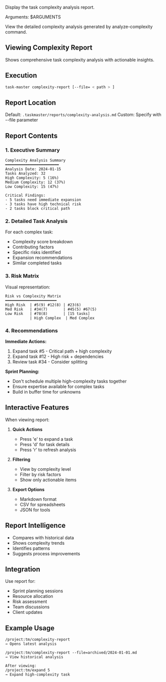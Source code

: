 Display the task complexity analysis report.

Arguments: $ARGUMENTS

View the detailed complexity analysis generated by analyze-complexity command.

## Viewing Complexity Report

Shows comprehensive task complexity analysis with actionable insights.

## Execution

```bash
task-master complexity-report [--file= < path > ]
```

## Report Location

Default: `.taskmaster/reports/complexity-analysis.md` Custom: Specify with --file parameter

## Report Contents

### 1. **Executive Summary**

```
Complexity Analysis Summary
━━━━━━━━━━━━━━━━━━━━━━━━
Analysis Date: 2024-01-15
Tasks Analyzed: 32
High Complexity: 5 (16%)
Medium Complexity: 12 (37%)
Low Complexity: 15 (47%)

Critical Findings:
- 5 tasks need immediate expansion
- 3 tasks have high technical risk
- 2 tasks block critical path
```

### 2. **Detailed Task Analysis**

For each complex task:

- Complexity score breakdown
- Contributing factors
- Specific risks identified
- Expansion recommendations
- Similar completed tasks

### 3. **Risk Matrix**

Visual representation:

```
Risk vs Complexity Matrix
━━━━━━━━━━━━━━━━━━━━━━━
High Risk  | #5(9) #12(8) | #23(6)
Med Risk   | #34(7)       | #45(5) #67(5)
Low Risk   | #78(8)       | [15 tasks]
           | High Complex  | Med Complex
```

### 4. **Recommendations**

**Immediate Actions:**

1. Expand task #5 - Critical path + high complexity
2. Expand task #12 - High risk + dependencies
3. Review task #34 - Consider splitting

**Sprint Planning:**

- Don't schedule multiple high-complexity tasks together
- Ensure expertise available for complex tasks
- Build in buffer time for unknowns

## Interactive Features

When viewing report:

1. **Quick Actions**
   - Press 'e' to expand a task
   - Press 'd' for task details
   - Press 'r' to refresh analysis

2. **Filtering**
   - View by complexity level
   - Filter by risk factors
   - Show only actionable items

3. **Export Options**
   - Markdown format
   - CSV for spreadsheets
   - JSON for tools

## Report Intelligence

- Compares with historical data
- Shows complexity trends
- Identifies patterns
- Suggests process improvements

## Integration

Use report for:

- Sprint planning sessions
- Resource allocation
- Risk assessment
- Team discussions
- Client updates

## Example Usage

```
/project:tm/complexity-report
→ Opens latest analysis

/project:tm/complexity-report --file=archived/2024-01-01.md
→ View historical analysis

After viewing:
/project:tm/expand 5
→ Expand high-complexity task
```

